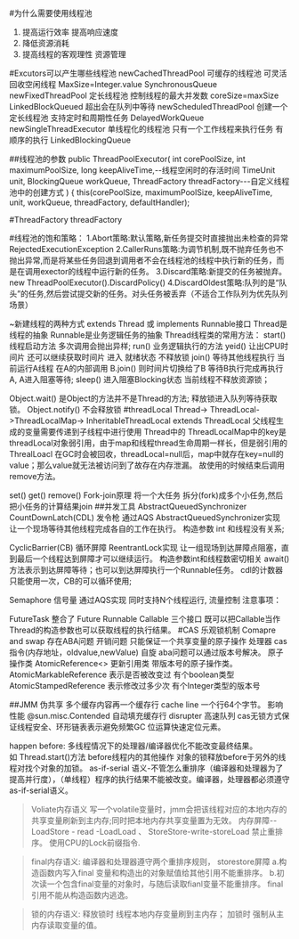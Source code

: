 #为什么需要使用线程池
1. 提高运行效率 提高响应速度
2. 降低资源消耗
3. 提高线程的客观理性 资源管理

#Excutors可以产生哪些线程池
newCachedThreadPool  可缓存的线程池  可灵活回收空闲线程 MaxSize=Integer.value  SynchronousQueue
newFixedThreadPool 定长线程池  控制线程的最大并发数 coreSize=maxSize  LinkedBlockQueued  超出会在队列中等待
newScheduledThreadPool 创建一个定长线程池 支持定时和周期性任务  DelayedWorkQueue
newSingleThreadExecutor 单线程化的线程池 只有一个工作线程来执行任务 有顺序的执行  LinkedBlockingQueue

##线程池的参数
public ThreadPoolExecutor(
int corePoolSize, 
int maximumPoolSize, 
long keepAliveTime,--线程空闲时的存活时间
 TimeUnit unit, 
 BlockingQueue workQueue, 
 ThreadFactory threadFactory---自定义线程池中的创建方式 )
 { this(corePoolSize, maximumPoolSize, keepAliveTime, unit, workQueue, threadFactory, defaultHandler);
 
 #ThreadFactory threadFactory 

#线程池的饱和策略： 
1.Abort策略:默认策略,新任务提交时直接抛出未检查的异常RejectedExecutionException 
2.CallerRuns策略:为调节机制,既不抛弃任务也不抛出异常,而是将某些任务回退到调用者不会在线程池的线程中执行新的任务，而是在调用exector的线程中运行新的任务。
3.Discard策略:新提交的任务被抛弃。 new ThreadPoolExecutor().DiscardPolicy() 
4.DiscardOldest策略:队列的是“队头”的任务,然后尝试提交新的任务。对头任务被丢弃（不适合工作队列为优先队列场景）



~新建线程的两种方式  extends Thread 或 implements Runnable接口
Thread是线程的抽象  Runnable是业务逻辑任务的抽象
Thread线程类的常用方法：
start() 线程启动方法 多次调用会抛出异样;
run() 业务逻辑执行的方法
yeid() 让出CPU时间片 还可以继续获取时间片 进入 就绪状态 不释放锁
join()  等待其他线程执行  当前运行A线程  在A的内部调用 B.join() 则时间片切换给了B 等待B执行完成再执行A, A进入阻塞等待;
sleep() 进入阻塞Blocking状态 当前线程不释放资源锁；

Object.wait() 是Object的方法并不是Thread的方法; 释放锁进入队列等待获取锁。
Object.notify() 不会释放锁
#threadLocal
Thread-> ThreadLocal->ThreadLocalMap->
InheritableThreadLocal extends ThreadLocal  父线程生成的变量需要传递到子线程中进行使用
Thread中的 ThreadLocalMap中的key是 threadLocal对象弱引用，由于map和线程thread生命周期一样长，但是弱引用的ThrealLoacl
在GC时会被回收，threadLocal=null后，map中就存在key=null的value；那么value就无法被访问到了故存在内存泄漏。
故使用的时候结束后调用remove方法。

set()
get()
remove()
Fork-join原理  将一个大任务 拆分(fork)成多个小任务,然后把小任务的计算结果join
##并发工具 AbstractQueuedSynchronizer
CountDownLatch(CDL) 发令枪 通过AQS AbstractQueuedSynchronizer实现  让一个现场等待其他线程完成各自的工作在执行。
构造参数 int 和线程没有关系;

CyclicBarrier(CB)  循环屏障 ReentrantLock实现 让一组现场到达屏障点阻塞，直到最后一个线程达到屏障才可以继续运行。
构造参数int和线程数密切相关
await()方法表示到达屏障等待；也可以到达屏障执行一个Runnable任务。
cdl的计数器只能使用一次，CB的可以循环使用;

Semaphore 信号量 通过AQS实现 同时支持N个线程运行, 流量控制
注意事项：

FutureTask 整合了 Future Runnable Callable 三个接口  既可以把Callable当作Thread的构造参数也可以获取线程的执行结果。
#CAS 乐观锁机制 Comapre and swap   存在ABA问题  开销问题  只能保证一个共享变量的原子操作
处理器 cas指令(内存地址，oldvalue,newValue)  自旋
aba问题可以通过版本号解决。
原子操作类 AtomicReference<> 更新引用类
带版本号的原子操作类。
 AtomicMarkableReference  表示是否被改变过 有个boolean类型
 AtomicStampedReference   表示修改过多少次 有个Integer类型的版本号

##JMM
伪共享 多个缓存内容再一个缓存行 cache line 一个行64个字节。 影响性能
@sun.misc.Contended 自动填充缓存行
disrupter 高速队列   cas无锁方式保证线程安全、环形链表表示避免频繁GC  位运算快速定位元素。

happen before: 多线程情况下的处理器/编译器优化不能改变最终结果。  
如 Thread.start()方法 before线程内的其他操作
对象的锁释放before于另外的线程对找个对象的加锁。
as-if-serial 语义-不管怎么重排序（编译器和处理器为了提高并行度），（单线程）程序的执行结果不能被改变。编译器，处理器都必须遵守as-if-serial语义。

>Voliate内存语义 写一个volatile变量时，jmm会把该线程对应的本地内存的共享变量刷新到主内存;同时把本地内存共享变量置为无效。
内存屏障--  LoadStore - read -LoadLoad  、  StoreStore-write-storeLoad  禁止重排序。
使用CPU的Lock前缀指令.

>final内存语义: 编译器和处理器遵守两个重排序规则，  storestore屏障
a.构造函数内写入final 变量和构造出的对象赋值给其他引用不能重排序。
b.初次读一个包含final变量的对象时，与随后读取fianl变量不能重排序。
final引用不能从构造函数内逃逸。

>锁的内存语义: 释放锁时 线程本地内存变量刷到主内存；   加锁时 强制从主内存读取变量的值。








